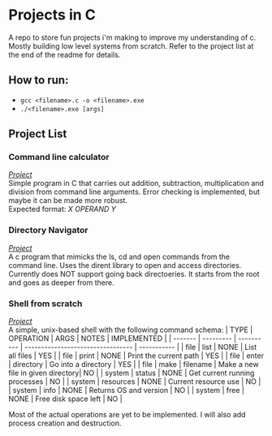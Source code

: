 # Projects in C
A repo to store fun projects i'm making to improve my understanding of c. Mostly building low level systems from scratch.
Refer to the project list at the end of the readme for details.

## How to run:
- ```gcc <filename>.c -o <filename>.exe```
- ```./<filename>.exe [args]```

## Project List
### Command line calculator
[*Project*](https://github.com/sh2002vk/c_projects/blob/main/calculator.c) \
Simple program in C that carries out addition, subtraction, multiplication and 
division from command line arguments. Error checking is implemented, but maybe it can be made more robust. \
Expected format: *X OPERAND Y*

### Directory Navigator
[*Project*](https://github.com/sh2002vk/c_projects/blob/main/file_navigator.c) \
A c program that mimicks the ls, cd and open commands from the command line. Uses the dirent library
to open and access directories. Currently does NOT support going back directoeries. It starts from the root and 
goes as deeper from there. 

### Shell from scratch
[*Project*](https://github.com/sh2002vk/c_projects/blob/main/shell.c) \
A simple, unix-based shell with the following command schema: 
| TYPE    | OPERATION | ARGS       | NOTES                             | IMPLEMENTED |
| ------- | --------- | ---------- | --------------------------------- | ----------- |
| file    | list      | NONE       | List all files                    | YES         |
| file    | print     | NONE       | Print the current path            | YES         |
| file    | enter     | directory  | Go into a directory               | YES         |
| file    | make      | filename   | Make a new file in given directory| NO          |
| system  | status    | NONE       | Get current running processes     | NO          |
| system  | resources | NONE       | Current resource use              | NO          |
| system  | info      | NONE       | Returns OS and version            | NO          |
| system  | free      | NONE       | Free disk space left              | NO          |

Most of the actual operations are yet to be implemented. I will also add process creation and destruction.  

  
